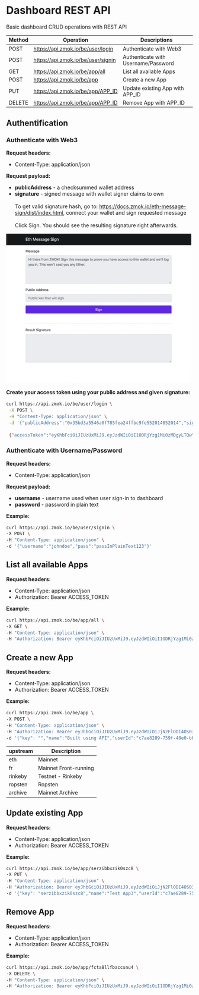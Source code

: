 # Dashboard REST API
Basic dashboard CRUD operations with REST API

| Method| Operation|Descriptions|
| ------ |------ |------ |
|POST|https://api.zmok.io/be/user/login| Authenticate with Web3|
|POST|https://api.zmok.io/be/user/signin| Authenticate with Username/Password|
|GET|https://api.zmok.io/be/app/all| List all available Apps|
|POST|https://api.zmok.io/be/app| Create a new App|
|PUT|https://api.zmok.io/be/app/APP_ID| Update existing App with APP_ID|
|DELETE|https://api.zmok.io/be/app/APP_ID| Remove App with APP_ID|

## Authentification

### Authenticate with Web3

**Request headers:**<br/>
- Content-Type: application/json

**Request payload:**<br/>
- **publicAddress** - a checksummed wallet address<br/>
- **signature** - signed message with wallet signer claims to own<br/><br/> To get valid signature hash, go to: https://docs.zmok.io/eth-message-sign/dist/index.html, connect your wallet and sign requested message<br/><br/>
Click Sign. You should see the resulting signature right afterwards.<br/>

<img src="https://raw.githubusercontent.com/zmok-io/eth-message-sign/master/static/preview.png" width="500">

**Create your access token using your public address and given signature:**

```sh
curl https://api.zmok.io/be/user/login \
 -X POST \
 -H "Content-Type: application/json" \
 -d '{"publicAddress":"0x35bd3a5546a0f785fea24ffbc9fe552014852014","signature":"0x3b978ec9f86b2c9e6635615df14a2bc81ed6cf55c7af7e9b65b18da9d1baf2dc719a593e0f0f85e7780a3c96d3ccb0ea6b5d5412b6415070f448e3b22f0b10c81c"}'

 {"accessToken":"eyKhbFciOiJIUzUxMiJ9.eyJzdWIiOiI1ODRjYzg1Mi0zMDgyLTQwYTEtYjNkNy02MTBjZmU2NjliYjkiLCJpYXQiOjE2NTg5MTA1OTgsImV4cCI6MTY1ODkyMDU5OH0.me4XKb3yRa6n8--NThhVSXZ8EhKNMTLfAq1K-jDypcmZP28RhouvH56CPtQmqIvR3GYSZCvH_CyJqRYn4Xt05A","tokenType":"Bearer","userName":"","publicAddress":"0x35bd3a5546a0f785fea24ffbc9fe552014852014","userAvatar":"","userId":"582cc852-2082-40a1-b3d7-610cfe669bb9","userCreated":1614319732381,"userEmail":"","wallet":true}
```

### Authenticate with Username/Password
**Request headers:**<br/>
- Content-Type: application/json

**Request payload:**<br/>
- **username** - username used when user sign-in to dashboard<br/>
- **password** - password in plain text

**Example:**

```sh
curl https://api.zmok.io/be/user/signin \
-X POST \
-H "Content-Type: application/json" \
-d '{"username":"johndoe","pass":"passInPlainText123"}'
```

## List all available Apps
**Request headers:**<br/>
- Content-Type: application/json
- Authorization: Bearer ACCESS_TOKEN

**Example:**
```sh
curl https://api.zmok.io/be/app/all \
-X GET \
-H "Content-Type: application/json" \
-H "Authorization: Bearer eyKhbFciOiJIUzUxMiJ9.eyJzdWIiOiI1ODRjYzg1Mi0zMDgyLTQwYTEtYjNkNy02MTBjZmU2NjliYjkiLCJpYXQiOjE2NTg5MTA1OTgsImV4cCI6MTY1ODkyMDU5OH0.me4XKb3yRa6n8--NThhVSXZ8EhKNMTLfAq1K-jDypcmZP28RhouvH56CPtQmqIvR3GYSZCvH_CyJqRYn4Xt05A"
```

## Create a new App
**Request headers:**<br/>
- Content-Type: application/json
- Authorization: Bearer ACCESS_TOKEN

**Example:**
```sh
curl https://api.zmok.io/be/app \
-X POST \
-H "Content-Type: application/json" \
-H "Authorization: Bearer eyJhbGciOiJIUzUxMiJ9.eyJzdWIiOiJjN2FlODI4OS03NTlmLTQ4ZTAtYmI3Ni1jMzc0NjRmNTczMTUiLCJpYXQiOjE2NTkwNDEwMjUsImV4cCI6MTY1OTA1MTAyNX0.mkVGcS9jb3ss4zGOh0SQ6yiGGlpcuzIG5xBFOrUj5_Urrafy51aL7OR5dsNSos1jJoYrGJ6njWtUI4K_U59Fbg"
-d '{"key": "","name":"Built using API","userId":"c7ae8289-759f-48e0-bb76-c37464f57315","description":"The API was used","upstream":"eth","reqPerSecLimit":"10","reqPerMonthLimit":"2000","createdAt":-1,"updatedAt":-1}'
```

|upstream|Description|
|------ |------ |
|eth| Mainnet|
|fr| Mainnet Front-running|
|rinkeby| Testnet - Rinkeby|
|ropsten| Ropsten|
|archive| Mainnet Archive|

## Update existing App
**Request headers:**<br/>
- Content-Type: application/json
- Authorization: Bearer ACCESS_TOKEN

**Example:**
```sh
curl https://api.zmok.io/be/app/serzibbxzik0szc8 \
-X PUT \
-H "Content-Type: application/json" \
-H "Authorization: Bearer eyJhbGciOiJIUzUxMiJ9.eyJzdWIiOiJjN2FlODI4OS03NTlmLTQ4ZTAtYmI3Ni1jMzc0NjRmNTczMTUiLCJpYXQiOjE2NTkwNDEwMjUsImV4cCI6MTY1OTA1MTAyNX0.mkVGcS9jb3ss4zGOh0SQ6yiGGlpcuzIG5xBFOrUj5_Urrafy51aL7OR5dsNSos1jJoYrGJ6njWtUI4K_U59Fbg" \
-d '{"key": "serzibbxzik0szc8","name":"Test App3","userId":"c7ae8289-759f-48e0-bb76-c37464f57315","description":"app updated","upstream":"fr","reqPerSecLimit":"5","reqPerMonthLimit":"400","createdAt":-1,"updatedAt":-1}'
```

## Remove App
**Request headers:**<br/>
- Content-Type: application/json
- Authorization: Bearer ACCESS_TOKEN

**Example:**
```sh
curl https://api.zmok.io/be/app/fcta8llfbaccsnu4 \
-X DELETE \
-H "Content-Type: application/json" \
-H "Authorization: Bearer eyKhbFciOiJIUzUxMiJ9.eyJzdWIiOiI1ODRjYzg1Mi0zMDgyLTQwYTEtYjNkNy02MTBjZmU2NjliYjkiLCJpYXQiOjE2NTg5MTA1OTgsImV4cCI6MTY1ODkyMDU5OH0.me4XKb3yRa6n8--NThhVSXZ8EhKNMTLfAq1K-jDypcmZP28RhouvH56CPtQmqIvR3GYSZCvH_CyJqRYn4Xt05A"
```
